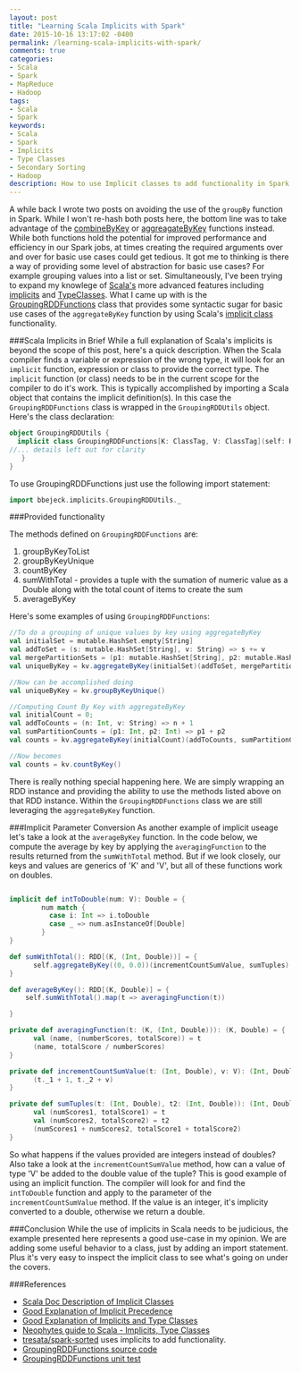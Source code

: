 ```yaml
---
layout: post
title: "Learning Scala Implicits with Spark"
date: 2015-10-16 13:17:02 -0400
permalink: /learning-scala-implicits-with-spark/
comments: true
categories: 
- Scala
- Spark
- MapReduce
- Hadoop
tags: 
- Scala
- Spark
keywords: 
- Scala
- Spark
- Implicits
- Type Classes
- Secondary Sorting
- Hadoop 
description: How to use Implicit classes to add functionality in Spark.
---
```

A while back I wrote two posts on avoiding the use of the `groupBy` function in Spark.  While I won't re-hash both posts here, the bottom line was to take advantage of the [combineByKey](http://codingjunkie.net/spark-combine-by-key/) or [aggreagateByKey](http://codingjunkie.net/spark-agr-by-key/) functions instead.  While both functions hold the potential for improved performance and efficiency in our Spark jobs, at times creating the required arguments over and over for basic use cases could get tedious.  It got me to thinking is there a way of providing some level of abstraction for basic use cases?  For example grouping values into a list or set.  Simultaneously, I've been trying to expand my knowlege of [Scala's](http://www.scala-lang.org/) more advanced features including [implicits](http://stackoverflow.com/questions/10375633/understanding-implicit-in-scala) and [TypeClasses](https://www.safaribooksonline.com/blog/2013/05/28/scala-type-classes-demystified/).  What I came up with is the [GroupingRDDFunctions](https://github.com/bbejeck/spark-experiments/blob/master/src/main/scala-2.10/bbejeck/implicits/GroupingRDDUtils.scala) class that provides some syntactic sugar for basic use cases of the `aggregateByKey` function by using Scala's [implicit class](http://docs.scala-lang.org/overviews/core/implicit-classes.html) functionality.
<!--more-->
###Scala Implicits in Brief
While a full explanation of Scala's implicits is beyond the scope of this post, here's a quick description.  When the Scala compiler finds a variable or expression of the wrong type, it will look for an `implicit` function, expression or class to provide the correct type.  The `implicit` function (or class) needs to be in the current scope for the compiler to do it's work.  This is typically accomplished by importing a Scala object that contains the implicit definition(s).  In this case the `GroupingRDDFunctions` class is wrapped in the `GroupingRDDUtils` object.  Here's the class declaration:
```scala GroupingRDDFunctions Declaration
object GroupingRDDUtils {
  implicit class GroupingRDDFunctions[K: ClassTag, V: ClassTag](self: RDD[(K, V)]) extends Logging with Serializable {
//... details left out for clarity
   }
}
```
To use GroupingRDDFunctions just use the following import statement:
```scala Import Statement
import bbejeck.implicits.GroupingRDDUtils._
```
###Provided functionality

The methods defined on `GroupingRDDFunctions` are:

 1.   groupByKeyToList
 2.   groupByKeyUnique
 3.   countByKey
 4.   sumWithTotal - provides a tuple with the sumation of numeric value as a Double along with the total count of items to create the sum
 5.   averageByKey
    
Here's some examples of using `GroupingRDDFunctions`:
```scala Examples
//To do a grouping of unique values by key using aggregateByKey
val initialSet = mutable.HashSet.empty[String]
val addToSet = (s: mutable.HashSet[String], v: String) => s += v
val mergePartitionSets = (p1: mutable.HashSet[String], p2: mutable.HashSet[String]) => p1 ++= p2
val uniqueByKey = kv.aggregateByKey(initialSet)(addToSet, mergePartitionSets)

//Now can be accomplished doing
val uniqueByKey = kv.groupByKeyUnique()

//Computing Count By Key with aggregateByKey
val initialCount = 0;
val addToCounts = (n: Int, v: String) => n + 1
val sumPartitionCounts = (p1: Int, p2: Int) => p1 + p2
val counts = kv.aggregateByKey(initialCount)(addToCounts, sumPartitionCounts) 

//Now becomes
val counts = kv.countByKey()
```   
There is really nothing special happening here.  We are simply wrapping an RDD instance and providing the ability to use the methods listed above on that RDD instance.  Within the `GroupingRDDFunctions` class we are still leveraging the `aggregateByKey` function. 

###Implicit Parameter Conversion
As another example of implicit useage let's take a look at the `averageByKey` function.  In the code below, we compute the average by key by applying the `averagingFunction` to the results returned from the `sumWithTotal` method.  But if we look closely, our keys and values are generics of 'K' and 'V', but all of these functions work on doubles.
```scala Implicit Function Example

implicit def intToDouble(num: V): Double = {
        num match {
          case i: Int => i.toDouble
          case _ => num.asInstanceOf[Double]
        }
}

def sumWithTotal(): RDD[(K, (Int, Double))] = {
      self.aggregateByKey((0, 0.0))(incrementCountSumValue, sumTuples)
}

def averageByKey(): RDD[(K, Double)] = {
    self.sumWithTotal().map(t => averagingFunction(t))

}

private def averagingFunction(t: (K, (Int, Double))): (K, Double) = {
      val (name, (numberScores, totalScore)) = t
      (name, totalScore / numberScores)
}

private def incrementCountSumValue(t: (Int, Double), v: V): (Int, Double) = {
      (t._1 + 1, t._2 + v)
}

private def sumTuples(t: (Int, Double), t2: (Int, Double)): (Int, Double) = {
      val (numScores1, totalScore1) = t
      val (numScores2, totalScore2) = t2
      (numScores1 + numScores2, totalScore1 + totalScore2)
}
```
So what happens if the values provided are integers instead of doubles?  Also take a look at the `incrementCountSumValue` method, how can a value of type 'V' be added to the double value of the tuple?  This is good example of using an implicit function.  The compiler will look for and find the `intToDouble` function and apply to the parameter of the `incrementCountSumValue` method.  If the value is an integer, it's implicity converted to a double, otherwise we return a double. 

###Conclusion
While the use of implicits in Scala needs to be judicious, the example presented here represents a good use-case in my opinion.  We are adding some useful behavior to a class, just by adding an import statement.  Plus it's very easy to inspect the implicit class to see what's going on under the covers.

###References

*   [Scala Doc Description of Implicit Classes](http://docs.scala-lang.org/overviews/core/implicit-classes.html)
*   [Good Explanation of Implicit Precedence](http://eed3si9n.com/implicit-parameter-precedence-again)
*   [Good Explanation of Implicits and Type Classes](http://www.cakesolutions.net/teamblogs/demystifying-implicits-and-typeclasses-in-scala)
*   [Neophytes guide to Scala - Implicits, Type Classes](http://danielwestheide.com/blog/2013/02/06/the-neophytes-guide-to-scala-part-12-type-classes.html)
*   [tresata/spark-sorted](https://github.com/tresata/spark-sorted) uses implicits to add functionality.
*   [GroupingRDDFunctions source code](https://github.com/bbejeck/spark-experiments/blob/master/src/main/scala-2.10/bbejeck/implicits/GroupingRDDUtils.scala)
*   [GroupingRDDFunctions unit test](https://github.com/bbejeck/spark-experiments/blob/master/src/test/scala-2.10/bbejeck/implicits/GroupingRDDFunctionsTest.scala)

 